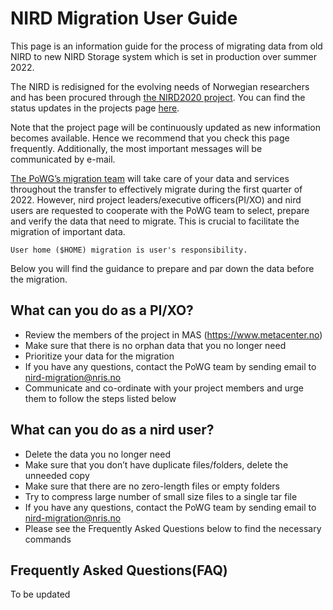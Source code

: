 
# NIRD Migration User Guide    

This page is an information guide for the process of migrating data 
from old NIRD to new NIRD Storage system which is set in production
over summer 2022. 

The NIRD is redisigned for the evolving needs of Norwegian researchers 
and has been procured through 
[the NIRD2020 project](https://www.sigma2.no/procurement-project-nird2020).
 You can find the status updates in the projects page 
[here](https://www.sigma2.no/procurement-project-nird2020).

Note that the project page will be continuously updated as new information 
becomes available. Hence we recommend that you check this page frequently.
Additionally, the most important messages will be communicated by e-mail.

[The PoWG’s migration team](https://www.sigma2.no/be-ready-migrate) will 
take care of your data and services throughout the transfer to effectively 
migrate during the first quarter of 2022. However, nird project leaders/executive 
officers(PI/XO) and nird users are requested to cooperate with the PoWG team to select,
 prepare and verify the data that need to migrate.  This is crucial to facilitate 
the migration of important data.

```{note}
User home ($HOME) migration is user's responsibility.

```
Below you will find the guidance to prepare and par down the data before
the migration. 


## What can you do as a PI/XO?

  - Review the members of the project in MAS (https://www.metacenter.no)
  - Make sure that there is no orphan data that you no longer need
  - Prioritize your data for the migration
  - If you have any questions, contact the PoWG team by sending 
email to nird-migration@nris.no
  - Communicate and co-ordinate with your project members and urge them to follow the
 steps listed below

## What can you do as a nird user?

  - Delete the data you no longer need 
  - Make sure that you don’t have duplicate files/folders, delete the unneeded copy    
  - Make sure that there are no zero-length files or empty folders  
  - Try to compress large number of small size files to a single tar file
  - If you have any questions, contact the PoWG team by sending 
email to nird-migration@nris.no 
  - Please see the Frequently Asked Questions below to find the necessary commands
  
## Frequently Asked Questions(FAQ)

To be updated 
